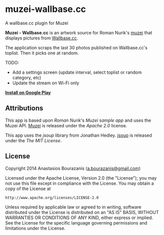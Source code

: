 muzei-wallbase.cc
=================

A wallbase.cc plugin for Muzei

**Muzei - Wallbase.cc** is an artwork source for Roman Nurik's [muzei](http://muzei.co) that displays pictures from
[Wallbase.cc](http://www.wallbase.cc).


The application scraps the last 30 photos published on Wallbase.cc's toplist. Then it picks one at random.

TODO:
- Add a settings screen (update interval, select toplist or random category, etc)
- Update the stream on Wi-Fi only

**[Install on Google Play](https://play.google.com/store/apps/details?id=com.abourazanis.muzei.wallbase)**

## Attributions
This app is based upon *Roman Nurik*'s *Muzei sample app* and uses the Muzei API.
[Muzei](http://muzei.co) is released under the *Apache 2.0* license.

This app uses the *jsoup* library from Jonathan Hedley.
[jsoup](http://http://jsoup.org/) is released under the *The MIT License*.

## License

Copyright 2014 Anastasios Bourazanis (a.bourazanis@gmail.com)

Licensed under the Apache License, Version 2.0 (the "License");
you may not use this file except in compliance with the License.
You may obtain a copy of the License at

    http://www.apache.org/licenses/LICENSE-2.0

Unless required by applicable law or agreed to in writing, software
distributed under the License is distributed on an "AS IS" BASIS,
WITHOUT WARRANTIES OR CONDITIONS OF ANY KIND, either express or implied.
See the License for the specific language governing permissions and
limitations under the License.
```

